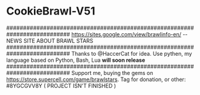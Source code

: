 # CookieBrawl-V51
###########################################################################
https://sites.google.com/view/brawlinfo-en/ -- NEWS SITE ABOUT BRAWL STARS
###########################################################################
Thanks to @HaccerCat for idea.
Use pythen, my language based on Python, Bash, Lua **will soon release**
###########################################################################
Support me, buying the gems on https://store.supercell.com/game/brawlstars.
Tag for donation, or other: #8YGCGVV8Y
( PROJECT ISN'T FINISHED )
